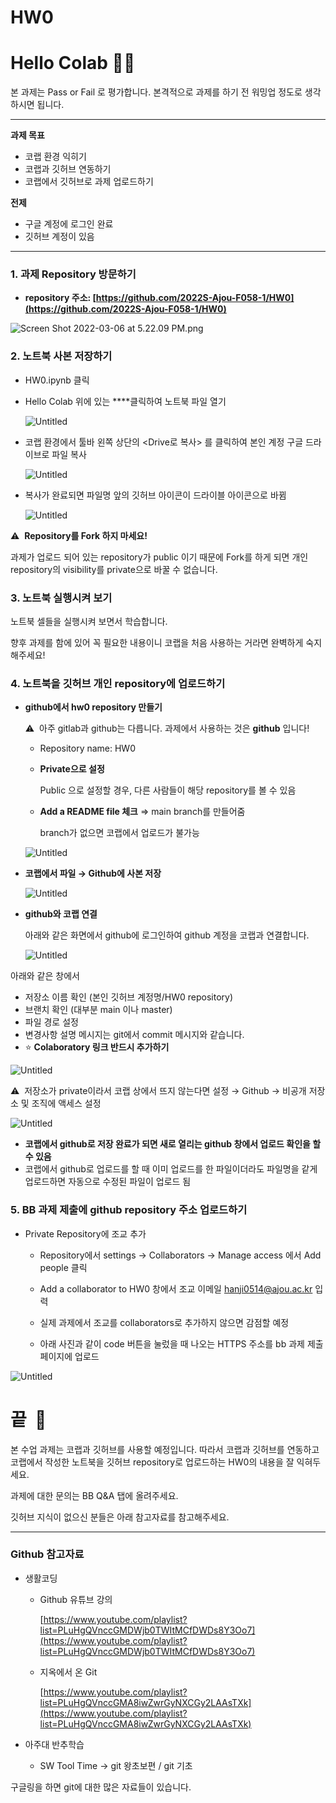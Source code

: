 # HW0

# Hello Colab 👋🏻

본 과제는 Pass or Fail 로 평가합니다. 본격적으로 과제를 하기 전 워밍업 정도로 생각하시면 됩니다.

---

**과제 목표**

- 코랩 환경 익히기
- 코랩과 깃허브 연동하기
- 코랩에서 깃허브로 과제 업로드하기

**전제**

- 구글 계정에 로그인 완료
- 깃허브 계정이 있음

---

### **1. 과제 Repository 방문하기**

- **repository 주소: [https://github.com/2022S-Ajou-F058-1/HW0](https://github.com/2022S-Ajou-F058-1/HW0)**

![Screen Shot 2022-03-06 at 5.22.09 PM.png](HW0%20419aa/Screen_Shot_2022-03-06_at_5.22.09_PM.png)

### 2. 노트북 사본 저장하기

- HW0.ipynb 클릭
- Hello Colab 위에 있는 <Open in Colab> ****클릭하여 노트북 파일 열기
    
    ![Untitled](HW0%20419aa/Untitled.png)
    

- 코랩 환경에서 툴바 왼쪽 상단의 <Drive로 복사> 를 클릭하여 본인 계정 구글 드라이브로 파일 복사
    
    ![Untitled](HW0%20419aa/Untitled%201.png)
    

- 복사가 완료되면 파일명 앞의 깃허브 아이콘이 드라이블 아이콘으로 바뀜
    
    ![Untitled](HW0%20419aa/Untitled%202.png)
    

⚠️  **Repository를 Fork 하지 마세요!**

과제가 업로드 되어 있는 repository가 public 이기 때문에 Fork를 하게 되면 개인 repository의 visibility를 private으로 바꿀 수 없습니다.

### 3. 노트북 실행시켜 보기

노트북 셀들을 실행시켜 보면서 학습합니다. 

향후 과제를 함에 있어 꼭 필요한 내용이니 코랩을 처음 사용하는 거라면 완벽하게 숙지해주세요!

### 4. 노트북을 깃허브 개인 repository에 업로드하기

- **github에서 hw0 repository 만들기**
    
    ⚠️  아주 gitlab과 github는 다릅니다. 과제에서 사용하는 것은 **github** 입니다!
    
    - Repository name: HW0
    - **Private으로 설정**
        
        Public 으로 설정할 경우, 다른 사람들이 해당 repository를 볼 수 있음
        
    - **Add a README file 체크** ⇒ main branch를 만들어줌
        
        branch가 없으면 코랩에서 업로드가 불가능
        
    
    ![Untitled](HW0%20419aa/Untitled%203.png)
    

- **코랩에서 파일 → Github에 사본 저장**
    
    ![Untitled](HW0%20419aa/Untitled%204.png)
    
- **github와 코랩 연결**
    
    아래와 같은 화면에서 github에 로그인하여 github 계정을 코랩과 연결합니다.
    
    ![Untitled](HW0%20419aa/Untitled%205.png)
    

아래와 같은 창에서 

- 저장소 이름 확인 (본인 깃허브 계정명/HW0 repository)
- 브랜치 확인 (대부분 main 이나 master)
- 파일 경로 설정
- 변경사항 설명 메시지는 git에서 commit 메시지와 같습니다.
- ⭐ **Colaboratory 링크 반드시 추가하기**

![Untitled](HW0%20419aa/Untitled%206.png)

⚠️  저장소가 private이라서 코랩 상에서 뜨지 않는다면 설정 → Github → 비공개 저장소 및 조직에 액세스 설정

![Untitled](HW0%20419aa/Untitled%207.png)

- **코랩에서 github로 저장 완료가 되면 새로 열리는 github 창에서 업로드 확인을 할 수 있음**
- 코랩에서 github로 업로드를 할 때 이미 업로드를 한 파일이더라도 파일명을 같게 업로드하면 자동으로 수정된 파일이 업로드 됨

### 5. BB 과제 제출에 github repository 주소 업로드하기

- Private Repository에 조교 추가
    - Repository에서 settings → Collaborators → Manage access 에서 Add people 클릭
    - Add a collaborator to HW0 창에서 조교 이메일 hanji0514@ajou.ac.kr 입력
    - 실제 과제에서 조교를 collaborators로 추가하지 않으면 감점할 예정
    
    - 아래 사진과 같이 code 버튼을 눌렀을 때 나오는 HTTPS 주소를 bb 과제 제출 페이지에 업로드

![Untitled](HW0%20419aa/Untitled%208.png)

# 끝  🎉

본 수업 과제는 코랩과 깃허브를 사용할 예정입니다. 따라서 코랩과 깃허브를 연동하고 코랩에서 작성한 노트북을 깃허브 repository로 업로드하는 HW0의 내용을 잘 익혀두세요. 

과제에 대한 문의는 BB Q&A 탭에 올려주세요.

깃허브 지식이 없으신 분들은 아래 참고자료를 참고해주세요.

---

### Github 참고자료

- 생활코딩
    - Github 유튜브 강의
        
        [https://www.youtube.com/playlist?list=PLuHgQVnccGMDWjb0TWItMCfDWDs8Y3Oo7](https://www.youtube.com/playlist?list=PLuHgQVnccGMDWjb0TWItMCfDWDs8Y3Oo7)
        
    - 지옥에서 온 Git
        
        [https://www.youtube.com/playlist?list=PLuHgQVnccGMA8iwZwrGyNXCGy2LAAsTXk](https://www.youtube.com/playlist?list=PLuHgQVnccGMA8iwZwrGyNXCGy2LAAsTXk)
        
- 아주대 반추학습
    - SW Tool Time → git 왕초보편 / git 기초

구글링을 하면 git에 대한 많은 자료들이 있습니다.